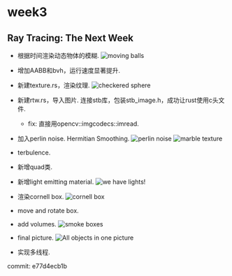 # week3

## Ray Tracing: The Next Week

* 根据时间渲染动态物体的模糊.
![moving balls](../RayTracer/output/moving_balls.jpg)  

* 增加AABB和bvh，运行速度显著提升.
* 新建texture.rs，渲染纹理.
![checkered sphere](../RayTracer/output/checkered_spheres.jpg)

* 新建rtw.rs，导入图片. 连接stb库，包装stb_image.h，成功让rust使用c头文件.
  * fix: 直接用opencv::imgcodecs::imread.
* 加入perlin noise. Hermitian Smoothing.
![perlin noise](../RayTracer/output/perlin.jpg)
![marble texture](../RayTracer/output/perlin2.jpg)

* terbulence.
* 新增quad类.
* 新增light emitting material.
![we have lights!](../RayTracer/output/diffuse_light.jpg)

* 渲染cornell box.
![cornell box](../RayTracer/output/cornell_box.jpg)

* move and rotate box.
* add volumes.
![smoke boxes](../RayTracer/output/smoke_cornell.jpg)

* final picture.
![All objects in one picture](../RayTracer/output/FinalImage.jpg)

* 实现多线程.

commit: e77d4ecb1b
